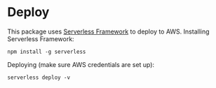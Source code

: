# Deploy

This package uses [Serverless Framework](https://serverless.com/) to deploy to AWS.
Installing Serverless Framework:

```
npm install -g serverless
```

Deploying (make sure AWS credentials are set up):

```
serverless deploy -v
```
